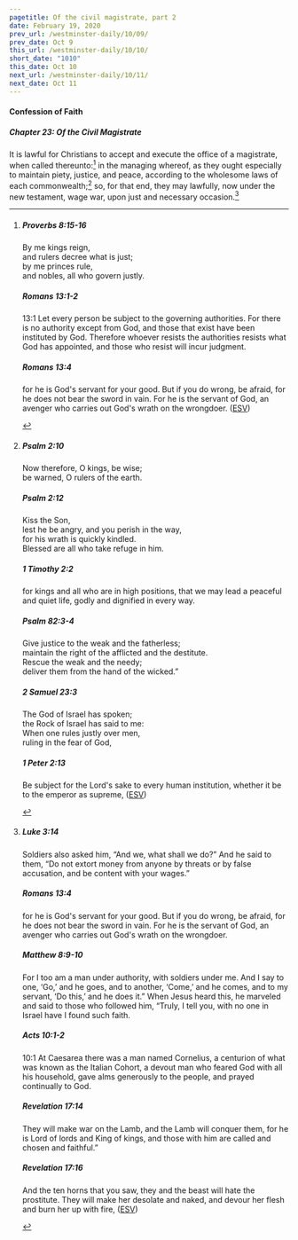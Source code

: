 ```yaml
---
pagetitle: Of the civil magistrate, part 2
date: February 19, 2020
prev_url: /westminster-daily/10/09/
prev_date: Oct 9
this_url: /westminster-daily/10/10/
short_date: "1010"
this_date: Oct 10
next_url: /westminster-daily/10/11/
next_date: Oct 11
---
```


#### Confession of Faith

##### Chapter 23: Of the Civil Magistrate

It is lawful for Christians to accept and execute the office of a magistrate, when called thereunto:[^fnref:wcf1] in the managing whereof, as they ought especially to maintain piety, justice, and peace, according to the wholesome laws of each commonwealth;[^fnref:wcf2] so, for that end, they may lawfully, now under the new testament, wage war, upon just and necessary occasion.[^fnref:wcf3]

[^fnref:wcf1]: <div class="esv"><h5>Proverbs 8:15-16</h5> <div class="esv-text"><div class="block-indent"> <p class="line-group" id="p20008015.01-1">By me kings reign,<br /> <span class="indent"></span>and rulers decree what is just;<br />  by me princes rule,<br /> <span class="indent"></span>and nobles, all who govern justly.</p> </div> </div><h5>Romans 13:1-2</h5> <div class="esv-text"> <p id="p45013001.05-2"><span class="chapter-num" id="v45013001-2">13:1&nbsp;</span>Let every person be subject to the governing authorities. For there is no authority except from God, and those that exist have been instituted by God. Therefore whoever resists the authorities resists what God has appointed, and those who resist will incur judgment.</p> </div><h5>Romans 13:4</h5> <div class="esv-text"><p id="p45013004.01-3">for he is God's servant for your good. But if you do wrong, be afraid, for he does not bear the sword in vain. For he is the servant of God, an avenger who carries out God's wrath on the wrongdoer.  (<a href="http://www.esv.org" class="copyright">ESV</a>)</p> </div> </div>

[^fnref:wcf2]: <div class="esv"><h5>Psalm 2:10</h5> <div class="esv-text"><div class="block-indent"> <p class="line-group" id="p19002010.01-1">Now therefore, O kings, be wise;<br /> <span class="indent"></span>be warned, O rulers of the earth.</p> </div> </div><h5>Psalm 2:12</h5> <div class="esv-text"><div class="block-indent"> <p class="line-group" id="p19002012.01-2">Kiss the Son,<br /> <span class="indent"></span>lest he be angry, and you perish in the way,<br /> <span class="indent"></span>for his wrath is quickly kindled.<br /> Blessed are all who take refuge in him.</p> </div> </div><h5>1 Timothy 2:2</h5> <div class="esv-text"><p id="p54002002.01-3">for kings and all who are in high positions, that we may lead a peaceful and quiet life, godly and dignified in every way.</p> </div><h5>Psalm 82:3-4</h5> <div class="esv-text"><div class="block-indent"> <p class="line-group" id="p19082003.01-4">Give justice to the weak and the fatherless;<br /> <span class="indent"></span>maintain the right of the afflicted and the destitute.<br />  Rescue the weak and the needy;<br /> <span class="indent"></span>deliver them from the hand of the wicked.&#8221;</p> </div> </div><h5>2 Samuel 23:3</h5> <div class="esv-text"><div class="block-indent"> <p class="line-group" id="p10023003.01-5">The God of Israel has spoken;<br /> <span class="indent"></span>the Rock of Israel has said to me:<br /> When one rules justly over men,<br /> <span class="indent"></span>ruling in the fear of God,</p> </div> </div><h5>1 Peter 2:13</h5> <div class="esv-text"> <p id="p60002013.04-6">Be subject for the Lord's sake to every human institution, whether it be to the emperor as supreme,  (<a href="http://www.esv.org" class="copyright">ESV</a>)</p> </div> </div>

[^fnref:wcf3]: <div class="esv"><h5>Luke 3:14</h5> <div class="esv-text"><p id="p42003014.01-1">Soldiers also asked him, &#8220;And we, what shall we do?&#8221; And he said to them, &#8220;Do not extort money from anyone by threats or by false accusation, and be content with your wages.&#8221;</p> </div><h5>Romans 13:4</h5> <div class="esv-text"><p id="p45013004.01-2">for he is God's servant for your good. But if you do wrong, be afraid, for he does not bear the sword in vain. For he is the servant of God, an avenger who carries out God's wrath on the wrongdoer.</p> </div><h5>Matthew 8:9-10</h5> <div class="esv-text"><p id="p40008009.01-3">For I too am a man under authority, with soldiers under me. And I say to one, &#8216;Go,&#8217; and he goes, and to another, &#8216;Come,&#8217; and he comes, and to my servant, &#8216;Do this,&#8217; and he does it.&#8221; When Jesus heard this, he marveled and said to those who followed him, <span class="woc">&#8220;Truly, I tell you, with no one in Israel have I found such faith.</span></p> </div><h5>Acts 10:1-2</h5> <div class="esv-text"> <p id="p44010001.04-4"><span class="chapter-num" id="v44010001-4">10:1&nbsp;</span>At Caesarea there was a man named Cornelius, a centurion of what was known as the Italian Cohort, a devout man who feared God with all his household, gave alms generously to the people, and prayed continually to God.</p> </div><h5>Revelation 17:14</h5> <div class="esv-text"><p id="p66017014.01-5">They will make war on the Lamb, and the Lamb will conquer them, for he is Lord of lords and King of kings, and those with him are called and chosen and faithful.&#8221;</p> </div><h5>Revelation 17:16</h5> <div class="esv-text"><p id="p66017016.01-6">And the ten horns that you saw, they and the beast will hate the prostitute. They will make her desolate and naked, and devour her flesh and burn her up with fire,  (<a href="http://www.esv.org" class="copyright">ESV</a>)</p> </div> </div>

